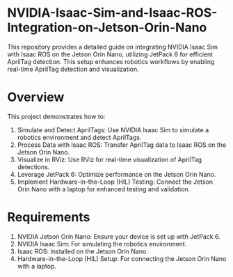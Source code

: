 # NVIDIA-Isaac-Sim-and-Isaac-ROS-Integration-on-Jetson-Orin-Nano
This repository provides a detailed guide on integrating NVIDIA Isaac Sim with Isaac ROS on the Jetson Orin Nano, utilizing JetPack 6 for efficient AprilTag detection. This setup enhances robotics workflows by enabling real-time AprilTag detection and visualization.
# Overview

This project demonstrates how to:

   1. Simulate and Detect AprilTags: Use NVIDIA Isaac Sim to simulate a robotics environment and detect AprilTags.
   2. Process Data with Isaac ROS: Transfer AprilTag data to Isaac ROS on the Jetson Orin Nano.
   3. Visualize in RViz: Use RViz for real-time visualization of AprilTag detections.
   4. Leverage JetPack 6: Optimize performance on the Jetson Orin Nano.
   5. Implement Hardware-in-the-Loop (HIL) Testing: Connect the Jetson Orin Nano with a laptop for enhanced testing and validation.

# Requirements

   1. NVIDIA Jetson Orin Nano: Ensure your device is set up with JetPack 6.
   2. NVIDIA Isaac Sim: For simulating the robotics environment.
   3. Isaac ROS: Installed on the Jetson Orin Nano.
   4. Hardware-in-the-Loop (HIL) Setup: For connecting the Jetson Orin Nano with a laptop.
      
